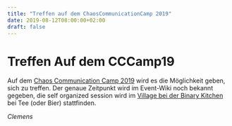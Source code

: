```yaml
---
title: "Treffen auf dem ChaosCommunicationCamp 2019"
date: 2019-08-12T08:00:00+02:00
draft: false
---
```

Treffen Auf dem CCCamp19
====
Auf dem [Chaos Communication Camp 2019](https://events.ccc.de/camp/2019/wiki/Main_Page) wird es die Möglichkeit geben, sich zu treffen. Der genaue Zeitpunkt wird im Event-Wiki noch bekannt gegeben, die self organized session wird im [Village bei der Binary Kitchen](https://events.ccc.de/camp/2019/wiki/Village:K%C3%B6niglich_Bayerisches_Amtsvillage) bei Tee (oder Bier) stattfinden.

_Clemens_
